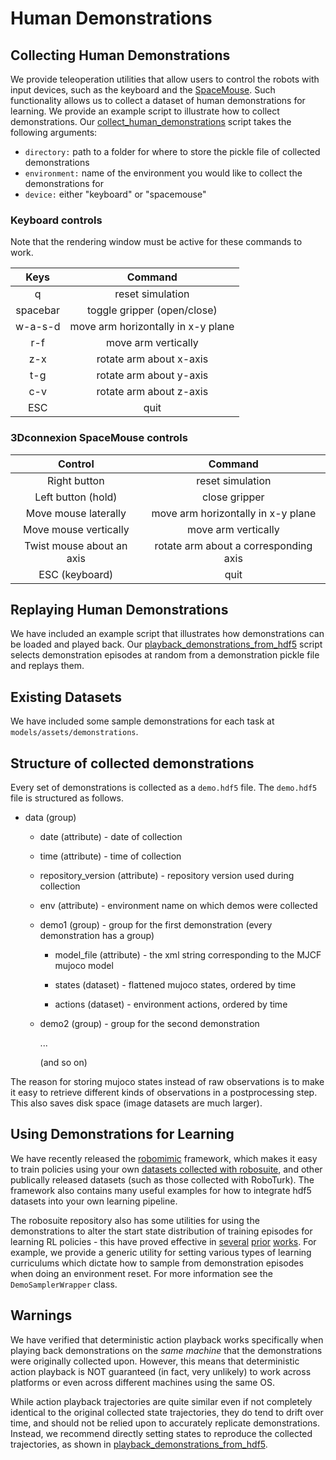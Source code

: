 # Human Demonstrations

## Collecting Human Demonstrations

We provide teleoperation utilities that allow users to control the robots with input devices, such as the keyboard and the [SpaceMouse](https://www.3dconnexion.com/spacemouse_compact/en/). Such functionality allows us to collect a dataset of human demonstrations for learning. We provide an example script to illustrate how to collect demonstrations. Our [collect_human_demonstrations](https://github.com/ARISE-Initiative/robosuite/blob/master/robosuite/scripts/collect_human_demonstrations.py) script takes the following arguments:

- `directory:` path to a folder for where to store the pickle file of collected demonstrations
- `environment:` name of the environment you would like to collect the demonstrations for
- `device:` either "keyboard" or "spacemouse"

### Keyboard controls

Note that the rendering window must be active for these commands to work.

|   Keys   |              Command               |
| :------: | :--------------------------------: |
|    q     |          reset simulation          |
| spacebar |    toggle gripper (open/close)     |
| w-a-s-d  | move arm horizontally in x-y plane |
|   r-f    |        move arm vertically         |
|   z-x    |      rotate arm about x-axis       |
|   t-g    |      rotate arm about y-axis       |
|   c-v    |      rotate arm about z-axis       |
|   ESC    |                quit                |

### 3Dconnexion SpaceMouse controls

|          Control          |                Command                |
| :-----------------------: | :-----------------------------------: |
|       Right button        |           reset simulation            |
|    Left button (hold)     |             close gripper             |
|   Move mouse laterally    |  move arm horizontally in x-y plane   |
|   Move mouse vertically   |          move arm vertically          |
| Twist mouse about an axis | rotate arm about a corresponding axis |
|      ESC (keyboard)       |                 quit                  |



## Replaying Human Demonstrations

We have included an example script that illustrates how demonstrations can be loaded and played back. Our [playback_demonstrations_from_hdf5](https://github.com/ARISE-Initiative/robosuite/blob/master/robosuite/scripts/playback_demonstrations_from_hdf5.py) script selects demonstration episodes at random from a demonstration pickle file and replays them.


## Existing Datasets

We have included some sample demonstrations for each task at `models/assets/demonstrations`.


## Structure of collected demonstrations

Every set of demonstrations is collected as a `demo.hdf5` file. The `demo.hdf5` file is structured as follows.

- data (group)

  - date (attribute) - date of collection

  - time (attribute) - time of collection

  - repository_version (attribute) - repository version used during collection

  - env (attribute) - environment name on which demos were collected

  - demo1 (group) - group for the first demonstration (every demonstration has a group)

    - model_file (attribute) - the xml string corresponding to the MJCF mujoco model

    - states (dataset) - flattened mujoco states, ordered by time

    - actions (dataset) - environment actions, ordered by time

  - demo2 (group) - group for the second demonstration

    ... 

    (and so on)

The reason for storing mujoco states instead of raw observations is to make it easy to retrieve different kinds of observations in a postprocessing step. This also saves disk space (image datasets are much larger).


## Using Demonstrations for Learning

We have recently released the [robomimic](https://arise-initiative.github.io/robomimic-web/) framework, which makes it easy to train policies using your own [datasets collected with robosuite](https://arise-initiative.github.io/robomimic-web/docs/introduction/datasets.html#robosuite-hdf5-datasets), and other publically released datasets (such as those collected with RoboTurk). The framework also contains many useful examples for how to integrate hdf5 datasets into your own learning pipeline.

The robosuite repository also has some utilities for using the demonstrations to alter the start state distribution of training episodes for learning RL policies - this have proved effective in [several](https://arxiv.org/abs/1802.09564) [prior](https://arxiv.org/abs/1807.06919) [works](https://arxiv.org/abs/1804.02717). For example, we provide a generic utility for setting various types of learning curriculums which dictate how to sample from demonstration episodes when doing an environment reset. For more information see the `DemoSamplerWrapper` class.

## Warnings
We have verified that deterministic action playback works specifically when playing back demonstrations on the *same machine* that the demonstrations were originally collected upon. However, this means that deterministic action playback is NOT guaranteed (in fact, very unlikely) to work across platforms or even across different machines using the same OS.

While action playback trajectories are quite similar even if not completely identical to the original collected state trajectories, they do tend to drift over time, and should not be relied upon to accurately replicate demonstrations. Instead, we recommend directly setting states to reproduce the collected trajectories, as shown in [playback_demonstrations_from_hdf5](https://github.com/ARISE-Initiative/robosuite/blob/master/robosuite/scripts/playback_demonstrations_from_hdf5.py).
